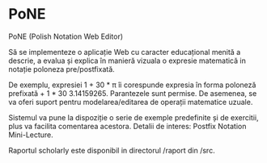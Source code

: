 # PoNE
PoNE (Polish Notation Web Editor) 

Să se implementeze o aplicație Web cu caracter educațional menită a descrie, a evalua și explica în manieră vizuala o expresie matematică in notație poloneza pre/postfixată.

De exemplu, expresiei 1 + 30 * π îi corespunde expresia în forma poloneză prefixată + 1 * 30 3.14159265. Parantezele sunt permise. De asemenea, se va oferi suport pentru modelarea/editarea de operații matematice uzuale.

Sistemul va pune la dispoziție o serie de exemple predefinite și de exercitii, plus va facilita comentarea acestora. Detalii de interes: Postfix Notation Mini-Lecture.


Raportul scholarly este disponibil in directorul /raport din /src.
